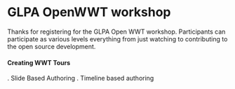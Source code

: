 #  GLPA OpenWWT workshop

Thanks for registering for the GLPA Open WWT workshop. Participants can participate as various levels everything from just watching to contributing to the open source development. 

####  Creating WWT Tours
.  Slide Based Authoring
.  Timeline based authoring
